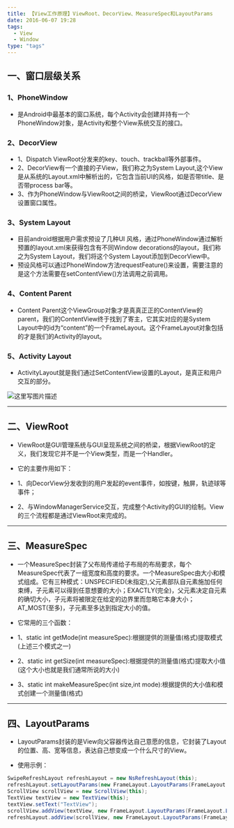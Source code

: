 ```yaml
---
title: 【View工作原理】ViewRoot、DecorView、MeasureSpec和LayoutParams
date: 2016-06-07 19:28
tags:
  - View
  - Window
type: "tags"
---
```


## 一、窗口层级关系

### 1、PhoneWindow
 - 是Android中最基本的窗口系统，每个Activity会创建并持有一个PhoneWindow对象，是Activity和整个View系统交互的接口。

### 2、DecorView
  - 1、Dispatch ViewRoot分发来的key、touch、trackball等外部事件。
  - 2、DecorView有一个直接的子View，我们称之为System Layout,这个View是从系统的Layout.xml中解析出的，它包含当前UI的风格，如是否带title、是否带process bar等。
  - 3、作为PhoneWindow与ViewRoot之间的桥梁，ViewRoot通过DecorView设置窗口属性。

<!--more-->

### 3、System Layout
 - 目前android根据用户需求预设了几种UI 风格，通过PhoneWindow通过解析预置的layout.xml来获得包含有不同Window decorations的layout，我们称之为System Layout，我们将这个System Layout添加到DecorView中。
 - 预设风格可以通过PhoneWindow方法requestFeature()来设置，需要注意的是这个方法需要在setContentView()方法调用之前调用。

### 4、Content Parent
 - Content Parent这个ViewGroup对象才是真真正正的ContentView的parent，我们的ContentView终于找到了寄主，它其实对应的是System Layout中的id为“content”的一个FrameLayout。这个FrameLayout对象包括的才是我们的Activity的layout。

### 5、Activity Layout
 - ActivityLayout就是我们通过SetContentView设置的Layout，是真正和用户交互的部分。

![这里写图片描述](http://hi.csdn.net/attachment/201111/10/0_1320932280LPp2.gif)

----------

## 二、ViewRoot

 - ViewRoot是GUI管理系统与GUI呈现系统之间的桥梁，根据ViewRoot的定义，我们发现它并不是一个View类型，而是一个Handler。

 - 它的主要作用如下：
  - 1、向DecorView分发收到的用户发起的event事件，如按键，触屏，轨迹球等事件；
  - 2、与WindowManagerService交互，完成整个Activity的GUI的绘制。View的三个流程都是通过ViewRoot来完成的。


----------

## 三、MeasureSpec

 - 一个MeasureSpec封装了父布局传递给子布局的布局要求，每个MeasureSpec代表了一组宽度和高度的要求。一个MeasureSpec由大小和模式组成。它有三种模式：UNSPECIFIED(未指定),父元素部队自元素施加任何束缚，子元素可以得到任意想要的大小；EXACTLY(完全)，父元素决定自元素的确切大小，子元素将被限定在给定的边界里而忽略它本身大小；AT_MOST(至多)，子元素至多达到指定大小的值。

 - 它常用的三个函数：
  - 1、static int getMode(int measureSpec):根据提供的测量值(格式)提取模式(上述三个模式之一)
  - 2、static int getSize(int measureSpec):根据提供的测量值(格式)提取大小值(这个大小也就是我们通常所说的大小)
  - 3、static int makeMeasureSpec(int size,int mode):根据提供的大小值和模式创建一个测量值(格式)


----------

## 四、LayoutParams

 - LayoutParams封装的是View向父容器传达自己意愿的信息，它封装了Layout的位置、高、宽等信息，表达自己想变成一个什么尺寸的View。

 - 使用示例：

``` Java
SwipeRefreshLayout refreshLayout = new NsRefreshLayout(this);
refreshLayout.setLayoutParams(new FrameLayout.LayoutParams(FrameLayout.LayoutParams.MATCH_PARENT, FrameLayout.LayoutParams.MATCH_PARENT));
ScrollView scrollView = new ScrollView(this);
TextView textView = new TextView(this);
textView.setText("TextView");
scrollView.addView(textView, new FrameLayout.LayoutParams(FrameLayout.LayoutParams.MATCH_PARENT, FrameLayout.LayoutParams.MATCH_PARENT));
refreshLayout.addView(scrollView, new FrameLayout.LayoutParams(FrameLayout.LayoutParams.MATCH_PARENT, FrameLayout.LayoutParams.MATCH_PARENT));
```
